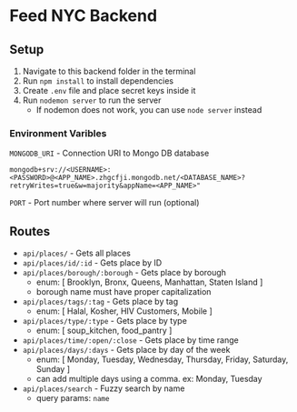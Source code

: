 # Feed NYC Backend

## Setup
1. Navigate to this backend folder in the terminal
2. Run `npm install` to install dependencies
3. Create `.env` file and place secret keys inside it
4. Run `nodemon server` to run the server
    - If nodemon does not work, you can use `node server` instead

### Environment Varibles
`MONGODB_URI` - Connection URI to Mongo DB database
```
mongodb+srv://<USERNAME>:<PASSWORD>@<APP_NAME>.zhgcfji.mongodb.net/<DATABASE_NAME>?retryWrites=true&w=majority&appName=<APP_NAME>"
```
`PORT` - Port number where server will run (optional)

## Routes
- `api/places/` - Gets all places
- `api/places/id/:id` - Gets place by ID
- `api/places/borough/:borough` - Gets place by borough 
    - enum: [ Brooklyn, Bronx, Queens, Manhattan, Staten Island ]
    - borough name must have proper capitalization
- `api/places/tags/:tag` - Gets place by tag 
    - enum: [ Halal, Kosher, HIV Customers, Mobile ]
- `api/places/type/:type` - Gets place by type 
    - enum: [ soup_kitchen, food_pantry ]
- `api/places/time/:open/:close` - Gets place by time range
- `api/places/days/:days` - Gets place by day of the week 
    - enum: [ Monday, Tuesday, Wednesday, Thursday, Friday, Saturday, Sunday ]
    - can add multiple days using a comma. ex: Monday, Tuesday
- `api/places/search` - Fuzzy search by name
    - query params: `name` 